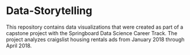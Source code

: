 # Data-Storytelling
This repository contains data visualizations that were created as part of a capstone project with the Springboard Data Science Career Track. The project analyzes craigslist housing rentals ads from January 2018 through April 2018. 
